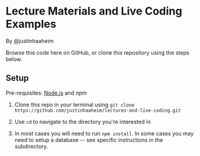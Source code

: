 # Lecture Materials and Live Coding Examples

By @justinhaaheim

Browse this code here on GitHub, or clone this repository using the steps below.

## Setup

Pre-requisites: [Node.js](https://nodejs.org/en/download/) and *npm*

1. Clone this repo in your terminal using `git clone https://github.com/justinhaaheim/lectures-and-live-coding.git`

2. Use `cd` to navigate to the directory you're interested in

3. In most cases you will need to run `npm install`. In some cases you may need to setup a database -- see specific instructions in the subdirectory.
